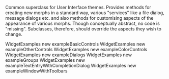 Common superclass for User Interface themes. Provides methods for creating new morphs in a standard way, various "services" like a file dialog, message dialogs etc. and also methods for customising aspects of the appearance of various morphs.Though conceptually abstract, no code is "missing". Subclasses, therefore, should override the aspects they wish to change.WidgetExamples new exampleBasicControlsWidgetExamples new exampleOtherControlsWidgetExamples new exampleColorControlsWidgetExamples new exampleDialogsWidgetExamples new exampleGroupsWidgetExamples new exampleTextEntryWithCompletionDialogWidgetExamples new exampleWindowWithToolbars